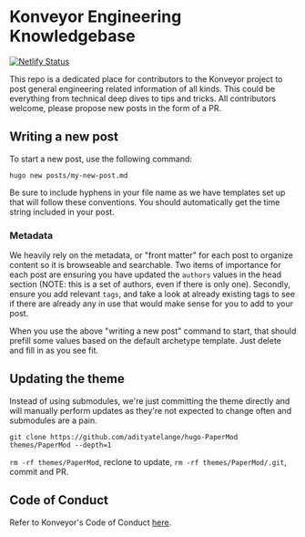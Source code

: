 # Konveyor Engineering Knowledgebase

[![Netlify Status](https://api.netlify.com/api/v1/badges/4be93a33-6977-4964-ba22-fc1edf0c0fa6/deploy-status)](https://app.netlify.com/sites/konveyor-eng-kbase/deploys)

This repo is a dedicated place for contributors to the Konveyor project to post
general engineering related information of all kinds. This could be everything
from technical deep dives to tips and tricks. All contributors welcome, please
propose new posts in the form of a PR.

## Writing a new post

To start a new post, use the following command:

`hugo new posts/my-new-post.md`

Be sure to include hyphens in your file name as we have templates set up that
will follow these conventions. You should automatically get the time string
included in your post.

### Metadata

We heavily rely on the metadata, or "front matter" for each post to organize
content so it is browseable and searchable. Two items of importance for each
post are ensuring you have updated the `authors` values in the head section
(NOTE: this is a set of authors, even if there is only one). Secondly, ensure
you add relevant `tags`, and take a look at already existing tags to see if there
are already any in use that would make sense for you to add to your post.

When you use the above "writing a new post" command to start, that should
prefill some values based on the default archetype template. Just delete and
fill in as you see fit.

## Updating the theme

Instead of using submodules, we're just committing the theme directly and will
manually perform updates as they're not expected to change often and submodules
are a pain.

`git clone https://github.com/adityatelange/hugo-PaperMod themes/PaperMod --depth=1`

`rm -rf themes/PaperMod`, reclone to update, `rm -rf themes/PaperMod/.git`, commit and PR.

## Code of Conduct
Refer to Konveyor's Code of Conduct [here](https://github.com/konveyor/community/blob/main/CODE_OF_CONDUCT.md).
